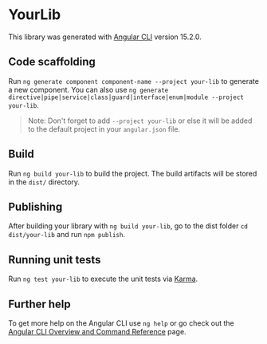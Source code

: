 # YourLib

This library was generated with [Angular CLI](https://github.com/angular/angular-cli) version 15.2.0.

## Code scaffolding

Run `ng generate component component-name --project your-lib` to generate a new component. You can also use `ng generate directive|pipe|service|class|guard|interface|enum|module --project your-lib`.
> Note: Don't forget to add `--project your-lib` or else it will be added to the default project in your `angular.json` file. 

## Build

Run `ng build your-lib` to build the project. The build artifacts will be stored in the `dist/` directory.

## Publishing

After building your library with `ng build your-lib`, go to the dist folder `cd dist/your-lib` and run `npm publish`.

## Running unit tests

Run `ng test your-lib` to execute the unit tests via [Karma](https://karma-runner.github.io).

## Further help

To get more help on the Angular CLI use `ng help` or go check out the [Angular CLI Overview and Command Reference](https://angular.io/cli) page.
